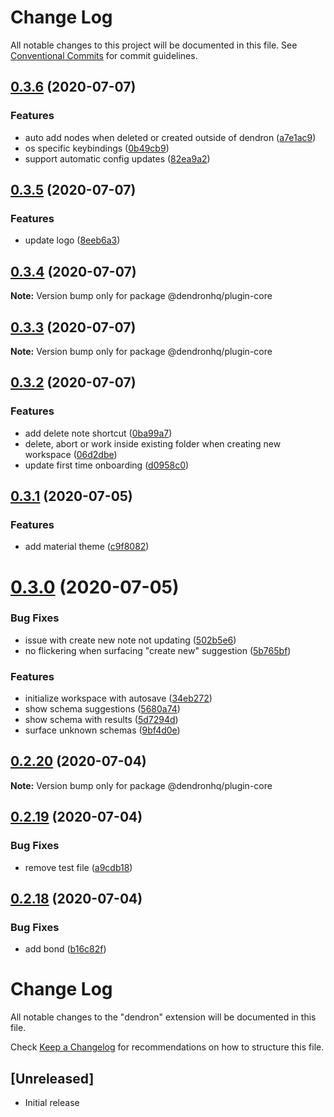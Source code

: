 # Change Log

All notable changes to this project will be documented in this file.
See [Conventional Commits](https://conventionalcommits.org) for commit guidelines.

## [0.3.6](https://github.com/dendronhq/dendron/compare/v0.3.5...v0.3.6) (2020-07-07)


### Features

* auto add nodes when deleted or created outside of dendron ([a7e1ac9](https://github.com/dendronhq/dendron/commit/a7e1ac9b8a4f7f0592ab1b9f86a7a40182693a73))
* os specific keybindings ([0b49cb9](https://github.com/dendronhq/dendron/commit/0b49cb99e27148e88747876e4cbebd8d0ac7bba6))
* support automatic config updates ([82ea9a2](https://github.com/dendronhq/dendron/commit/82ea9a2abe03c7ec98990f596c05402b7cebb5af))





## [0.3.5](https://github.com/dendronhq/dendron/compare/v0.3.4...v0.3.5) (2020-07-07)


### Features

* update logo ([8eeb6a3](https://github.com/dendronhq/dendron/commit/8eeb6a3b6f5a54d558ee8ebaa635139fbbbc3631))





## [0.3.4](https://github.com/dendronhq/dendron/compare/v0.3.3...v0.3.4) (2020-07-07)

**Note:** Version bump only for package @dendronhq/plugin-core





## [0.3.3](https://github.com/dendronhq/dendron/compare/v0.3.2...v0.3.3) (2020-07-07)

**Note:** Version bump only for package @dendronhq/plugin-core





## [0.3.2](https://github.com/dendronhq/dendron/compare/v0.3.1...v0.3.2) (2020-07-07)


### Features

* add delete note shortcut ([0ba99a7](https://github.com/dendronhq/dendron/commit/0ba99a7d2d73fcddae3633703312fc0ad14e179d))
* delete, abort or work inside existing folder when creating new workspace ([06d2dbe](https://github.com/dendronhq/dendron/commit/06d2dbe55ee99c5e2c8c60a152c6294d05fa5c91))
* update first time onboarding ([d0958c0](https://github.com/dendronhq/dendron/commit/d0958c02d4f356f6eacc7e37d2f24c485a9af8fc))





## [0.3.1](https://github.com/dendronhq/dendron/compare/v0.3.0...v0.3.1) (2020-07-05)


### Features

* add material theme ([c9f8082](https://github.com/dendronhq/dendron/commit/c9f808288470015070d585146e593b55a80c4f82))





# [0.3.0](https://github.com/dendronhq/dendron/compare/v0.2.20...v0.3.0) (2020-07-05)


### Bug Fixes

* issue with create new note not updating ([502b5e6](https://github.com/dendronhq/dendron/commit/502b5e62ed51a50ef3dccde95806c3a83a026628))
* no flickering when surfacing "create new" suggestion ([5b765bf](https://github.com/dendronhq/dendron/commit/5b765bf2d33893484784be25851c324900829e6a))


### Features

* initialize workspace with autosave ([34eb272](https://github.com/dendronhq/dendron/commit/34eb2723d8f32adba2daf1fee7c687df7bfdd592))
* show schema suggestions ([5680a74](https://github.com/dendronhq/dendron/commit/5680a7426f35b0c43680d8b3b0011dfc0eb0d6f1))
* show schema with results ([5d7294d](https://github.com/dendronhq/dendron/commit/5d7294dfab1b5e4c177dd1c95d504ffcaafd09d0))
* surface unknown schemas ([9bf4d0e](https://github.com/dendronhq/dendron/commit/9bf4d0e61cce2f76bddae1f686f29474201466cb))





## [0.2.20](https://github.com/dendronhq/dendron/compare/v0.2.19...v0.2.20) (2020-07-04)

**Note:** Version bump only for package @dendronhq/plugin-core





## [0.2.19](https://github.com/dendronhq/dendron/compare/v0.2.18...v0.2.19) (2020-07-04)


### Bug Fixes

* remove test file ([a9cdb18](https://github.com/dendronhq/dendron/commit/a9cdb182c8e111260fca924f8be066691d584ff3))





## [0.2.18](https://github.com/dendronhq/dendron/compare/v0.2.16...v0.2.18) (2020-07-04)


### Bug Fixes

* add bond ([b16c82f](https://github.com/dendronhq/dendron/commit/b16c82f3ddfaea08dec3eec1864c25cde98e2fd7))





# Change Log

All notable changes to the "dendron" extension will be documented in this file.

Check [Keep a Changelog](http://keepachangelog.com/) for recommendations on how to structure this file.

## [Unreleased]

- Initial release
